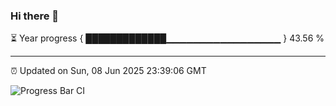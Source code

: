 ### Hi there 👋

⏳ Year progress { █████████████▁▁▁▁▁▁▁▁▁▁▁▁▁▁▁▁▁ } 43.56 %

---

⏰ Updated on Sun, 08 Jun 2025 23:39:06 GMT

![Progress Bar CI](https://github.com/IshwaranRudhara/GIT-ACTION/workflows/Progress%20Bar%20CI/badge.svg)
